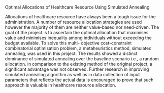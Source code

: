 Optimal Allocations of Healthcare Resource Using Simulated Annealing

Allocations of healthcare resource have always been a tough issue for the administration.
A number of resource allocation strategies are used however the majority of them are neither value-based nor need-driven. 
The goal of the project is to ascertain the optimal allocation that maximises value and minimises inequality among individuals without exceeding the budget available. 
To solve this multi- objective cost-constraint combinatorial optimisation problem, a metaheuristics method, simulated annealing, was used in this project. 
The results showed a distinct dominance of simulated annealing over the baseline scenario i.e., a random allocation. 
In comparison to the existing method of the original project, a significant advantage was not observed. 
Further research in improving simulated annealing algorithm as well as in data collection of input parameters that reflects the actual data is encouraged to prove that such approach is valuable in healthcare resource allocation.
